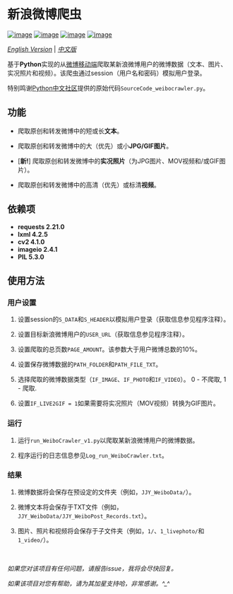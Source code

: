 # 新浪微博爬虫

[![image](https://img.shields.io/badge/license-MIT-green.svg)](https://github.com/HeZhang1994/weibo-crawler/blob/master/LICENSE)
[![image](https://img.shields.io/badge/python-3.7-blue.svg)]()
[![image](https://img.shields.io/badge/status-stable-brightgreen.svg)]()
[![image](https://img.shields.io/badge/build-passing-brightgreen.svg)]()

[*English Version*](https://github.com/HeZhang1994/weibo-crawler/blob/master/README.md) | [*中文版*](https://github.com/HeZhang1994/weibo-crawler/blob/master/README-cn.md)

基于**Python**实现的从[微博移动端](https://m.weibo.cn/)爬取某新浪微博用户的微博数据（文本、图片、实况照片和视频）。该爬虫通过session（用户名和密码）模拟用户登录。

特别鸣谢[Python中文社区](https://blog.csdn.net/BF02jgtRS00XKtCx/article/details/79547627)提供的原始代码`SourceCode_weibocrawler.py`。

## 功能

- 爬取原创和转发微博中的短或长**文本**。

- 爬取原创和转发微博中的大（优先）或小**JPG/GIF图片**。

- [**新!**] 爬取原创和转发微博中的**实况照片**（为JPG图片、MOV视频和/或GIF图片）。

- 爬取原创和转发微博中的高清（优先）或标清**视频**。

## 依赖项

* __requests 2.21.0__
* __lxml 4.2.5__
* __cv2 4.1.0__
* __imageio 2.4.1__
* __PIL 5.3.0__

## 使用方法

### 用户设置

1. 设置session的`S_DATA`和`S_HEADER`以模拟用户登录（获取信息参见程序注释）。

2. 设置目标新浪微博用户的`USER_URL`（获取信息参见程序注释）。

3. 设置爬取的总页数`PAGE_AMOUNT`。该参数大于用户微博总数的10%。

4. 设置保存微博数据的`PATH_FOLDER`和`PATH_FILE_TXT`。

5. 选择爬取的微博数据类型（`IF_IMAGE`、`IF_PHOTO`和`IF_VIDEO`）。 0 - 不爬取, 1 - 爬取.

6. 设置`IF_LIVE2GIF = 1`如果需要将实况照片（MOV视频）转换为GIF图片。

### 运行

1. 运行`run_WeiboCrawler_v1.py`以爬取某新浪微博用户的微博数据。

2. 程序运行的日志信息参见`Log_run_WeiboCrawler.txt`。

### 结果

1. 微博数据将会保存在预设定的文件夹（例如，`JJY_WeiboData/`）。

2. 微博文本将会保存于TXT文件（例如，`JJY_WeiboData/JJY_WeiboPost_Records.txt`）。

3. 图片、照片和视频将会保存于子文件夹（例如，`1/`、`1_livephoto/`和`1_video/`）。

<br>

<i>如果您对该项目有任何问题，请报告issue，我将会尽快回复。</i>

<i>如果该项目对您有帮助，请为其加星支持哈，非常感谢。^_^</i>
